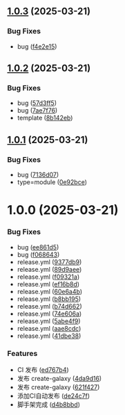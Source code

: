 ## [1.0.3](https://github.com/yanglvyou/create-galaxy/compare/v1.0.2...v1.0.3) (2025-03-21)


### Bug Fixes

* bug ([f4e2e15](https://github.com/yanglvyou/create-galaxy/commit/f4e2e154870050df8eaa56e3ef41ff8c4db8e3cf))

## [1.0.2](https://github.com/yanglvyou/create-galaxy/compare/v1.0.1...v1.0.2) (2025-03-21)


### Bug Fixes

* bug ([57d3ff5](https://github.com/yanglvyou/create-galaxy/commit/57d3ff573dbdbf06d9b38df8139c26a913e43ee9))
* bug ([7ae7f76](https://github.com/yanglvyou/create-galaxy/commit/7ae7f7601886153eda37063fb0fd3cf6ba97f87c))
* template ([8b142eb](https://github.com/yanglvyou/create-galaxy/commit/8b142eb18ce12944b2f798e5114b51f17853b045))

## [1.0.1](https://github.com/yanglvyou/create-galaxy/compare/v1.0.0...v1.0.1) (2025-03-21)


### Bug Fixes

* bug ([7136d07](https://github.com/yanglvyou/create-galaxy/commit/7136d0700e6c6abdbc3ffabf17ccb85b8e8ad47f))
* type=module ([0e92bce](https://github.com/yanglvyou/create-galaxy/commit/0e92bce05e96e04fb02a3a084cc509e789310ed9))

# 1.0.0 (2025-03-21)


### Bug Fixes

* bug ([ee861d5](https://github.com/yanglvyou/create-galaxy/commit/ee861d50fcc0b0eaff88b781f6ab92843d2b637a))
* bug ([f068643](https://github.com/yanglvyou/create-galaxy/commit/f068643063ebd7ff077fafd223c9c19889f626fc))
* release.yml ([9377db9](https://github.com/yanglvyou/create-galaxy/commit/9377db97a2003253dee3251b24766940e671cc9e))
* release.yml ([89d9aee](https://github.com/yanglvyou/create-galaxy/commit/89d9aeebe17b8daa2a4ab908378908afdd69e712))
* release.yml ([f09321a](https://github.com/yanglvyou/create-galaxy/commit/f09321a01b9b5c9009e36611a42b03cf8d7956c7))
* release.yml ([ef16b8d](https://github.com/yanglvyou/create-galaxy/commit/ef16b8d02150ed6e7d11478d2338e4cec8db9fa2))
* release.yml ([60e6a4b](https://github.com/yanglvyou/create-galaxy/commit/60e6a4b5916b57473de4a2f07a32dab493a05c5e))
* release.yml ([b8bb195](https://github.com/yanglvyou/create-galaxy/commit/b8bb195e8e476f43f9a11893db3b3c26210396fd))
* release.yml ([b74d662](https://github.com/yanglvyou/create-galaxy/commit/b74d662cf3e9bc250b61cdf766c5672e15a9a0c5))
* release.yml ([74e606a](https://github.com/yanglvyou/create-galaxy/commit/74e606a013b1b928823f3cbec68e1bea0ab68c61))
* release.yml ([5abe4f9](https://github.com/yanglvyou/create-galaxy/commit/5abe4f9d32a21de2ca349148e175a2a1e2b18262))
* release.yml ([aae8cdc](https://github.com/yanglvyou/create-galaxy/commit/aae8cdc08a7626665fecc8c9050190bd6810662b))
* release.yml ([41dbe38](https://github.com/yanglvyou/create-galaxy/commit/41dbe38c42fbf287250513d1e136b41f2f9e3278))


### Features

* CI 发布 ([ed767b4](https://github.com/yanglvyou/create-galaxy/commit/ed767b434725e53eccc04b1c0aa5f6ca24f2fe60))
* 发布 create-galaxy ([4da9d16](https://github.com/yanglvyou/create-galaxy/commit/4da9d16e3784d16318fb891b2bbfb2f9b449bc69))
* 发布 create-galaxy ([621f427](https://github.com/yanglvyou/create-galaxy/commit/621f427fedaeb844f4dfbae1627ce46d2347087f))
* 添加CI自动发布 ([de24c7f](https://github.com/yanglvyou/create-galaxy/commit/de24c7f66e8981fa33684da3a51108c052cad10a))
* 脚手架完成 ([d4b8bbd](https://github.com/yanglvyou/create-galaxy/commit/d4b8bbdf7224e3e7aa58eecf30e2cb29319bc8d2))

